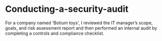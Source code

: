 # Conducting-a-security-audit
For a company named 'Botium toys', I reviewed the IT manager’s scope, goals, and risk assessment report and then performed an internal audit by completing a controls and compliance checklist. 

